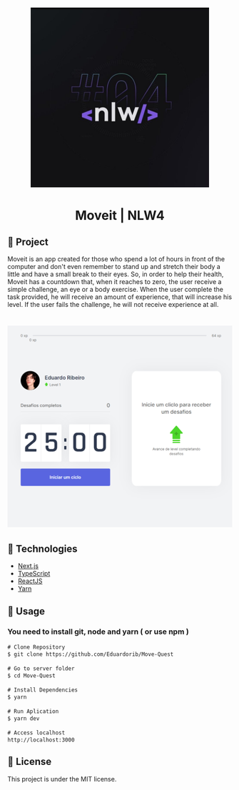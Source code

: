 <h1 align="center">
    <img alt="NextLevelWeek" title="#NextLevelWeek" src=".github/icon.jpg" width="400px" />
</h1>

<h1 align="center">
    Moveit | NLW4
</h1>

## :wrench: Project
Moveit is an app created for those who spend a lot of hours in front of the computer and don't even remember to stand up and stretch their body a little and have a small break to their eyes. 
So, in order to help their health, Moveit has a countdown that, when it reaches to zero, the user receive a simple challenge, an eye or a body exercise. When the user complete the task provided,
he will receive an amount of experience, that will increase his level. If the user fails the challenge, he will not receive experience at all.

<h1 align="center">
    <img alt="Moveit" title="#Moveit" src=".github/Moveit.png" width="650px" />
</h1>

## :rocket: Technologies

- [Next.js][nextjs]
- [TypeScript][typescript]
- [ReactJS][react]
- [Yarn][yarn]


[nextjs]: https://nextjs.org
[typescript]: https://www.typescriptlang.org
[react]: https://reactjs.org
[yarn]: https://yarnpkg.com


## :hammer: Usage
### You need to install git, node and yarn ( or use npm )
```
# Clone Repository
$ git clone https://github.com/Eduardorib/Move-Quest

# Go to server folder
$ cd Move-Quest

# Install Dependencies
$ yarn

# Run Aplication
$ yarn dev

# Access localhost
http://localhost:3000
```
## :pencil: License
This project is under the MIT license.
